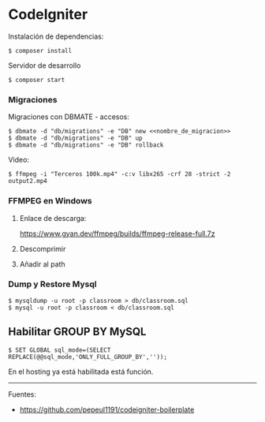 # CodeIgniter

Instalación de dependencias:

    $ composer install

Servidor de desarrollo

    $ composer start

### Migraciones

Migraciones con DBMATE - accesos:

    $ dbmate -d "db/migrations" -e "DB" new <<nombre_de_migracion>>
    $ dbmate -d "db/migrations" -e "DB" up
    $ dbmate -d "db/migrations" -e "DB" rollback

Video: 

    $ ffmpeg -i "Terceros 100k.mp4" -c:v libx265 -crf 28 -strict -2 output2.mp4

### FFMPEG en Windows

1. Enlace de descarga:

    https://www.gyan.dev/ffmpeg/builds/ffmpeg-release-full.7z

2. Descomprimir

3. Añadir al path

### Dump y Restore Mysql

    $ mysqldump -u root -p classroom > db/classroom.sql
    $ mysql -u root -p classroom < db/classroom.sql

## Habilitar GROUP BY MySQL

    $ SET GLOBAL sql_mode=(SELECT REPLACE(@@sql_mode,'ONLY_FULL_GROUP_BY',''));

En el hosting ya está habilitada está función.

---

Fuentes:

+ https://github.com/pepeul1191/codeigniter-boilerplate
